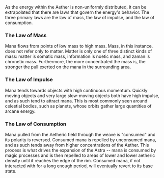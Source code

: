 As the energy within the Aether is non-uniformly distributed, it can be extrapolated that there are laws that govern the energy's behavior. The three primary laws are the law of mass, the law of impulse, and the law of consumption.

### The Law of Mass

Mana flows from points of low mass to high mass. Mass, in this instance, does not refer only to matter. Matter is only one of three distinct kinds of mass: matter is somatic mass, information is noetic mass, and zaman is chronetic mass. Furthermore, the more concentrated the mass is, the stronger the pull exerted on the mana in the surrounding area.

### The Law of Impulse

Mana tends towards objects with high continuous momentum. Quickly moving objects and very large slow-moving objects both have high impulse, and as such tend to attract mana. This is most commonly seen around celestial bodies, such as planets, whose orbits gather large quantities of arcane energy.

### The Law of Consumption

Mana pulled from the Aetheric field through the weave is "consumed" and its polarity is reversed. Consumed mana is repelled by unconsumed mana, and as such tends away from higher concentrations of the Aether. This process is what drives the expansion of the Astra -- mana is consumed by magic processes and is then repelled to areas of lower and lower aetheric density until it reaches the edge of the rim. Consumed mana, if not interacted with for a long enough period, will eventually revert to its base state.

